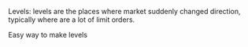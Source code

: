 Levels: levels are the places where market suddenly changed direction, typically where are a lot of limit orders.

Easy way to make levels